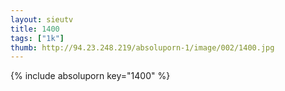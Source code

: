 ```yaml
--- 
layout: sieutv
title: 1400
tags: ["1k"]
thumb: http://94.23.248.219/absoluporn-1/image/002/1400.jpg
---
```

{% include absoluporn key="1400" %} 
